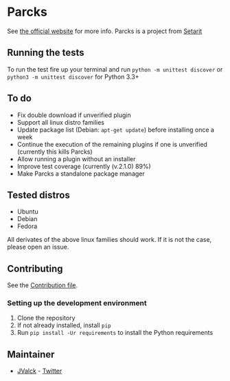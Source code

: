 # Parcks
See [the official website](http://parcks.setarit.com/) for more info.
Parcks is a project from [Setarit](http://setarit.com)

## Running the tests
To run the test fire up your terminal and run `python -m unittest discover` or `python3 -m unittest discover` for Python 3.3+

## To do
* Fix double download if unverified plugin
* Support all linux distro families
* Update package list (Debian: `apt-get update`) before installing once a week
* Continue the execution of the remaining plugins if one is unverified (currently this kills Parcks)
* Allow running a plugin without an installer
* Improve test coverage (currently (v.2.1.0) 89%)
* Make Parcks a standalone package manager

## Tested distros
* Ubuntu
* Debian
* Fedora

All derivates of the above linux families should work. If it is not the case, please open an issue.

## Contributing
See the [Contribution file](https://github.com/Parcks/core/blob/master/CONTRIBUTING.md).

### Setting up the development environment
1. Clone the repository
2. If not already installed, install `pip`
3. Run `pip install -Ur requirements` to install the Python requirements

## Maintainer
* [JValck](https://github.com/JValck) - [Twitter](https://twitter.com/realJValck)
